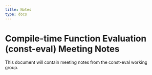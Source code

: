 ```yaml
---
title: Notes
type: docs
---
```

# Compile-time Function Evaluation (const-eval) Meeting Notes
This document will contain meeting notes from the const-eval working group.
